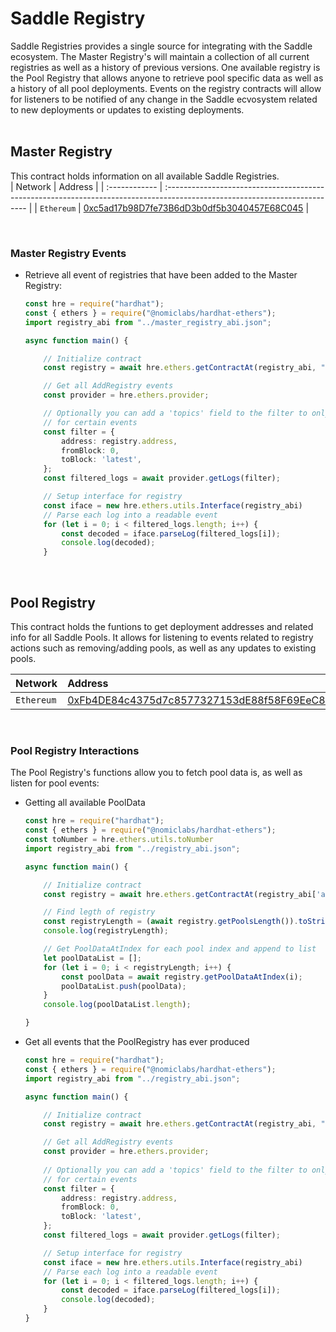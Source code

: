 # Saddle Registry

Saddle Registries provides a single source for integrating with the Saddle ecosystem. The Master Registry's  will maintain a collection of all current registries as well as a history of previous versions. One available registry is the Pool Registry that allows anyone to retrieve pool specific data as well as a history of all pool deployments. Events on the registry contracts will allow for listeners to be notified of any change in the Saddle ecvosystem related to new deployments or updates to existing deployments.<br><br>

## Master Registry<br>

This contract holds information on all available Saddle Registries.<br> 
| Network | Address                                                                                                            |
| :------------ | :------------------------------------------------------------------------------------------------------------------------- |
| `Ethereum`   | [0xc5ad17b98D7fe73B6dD3b0df5b3040457E68C045](https://etherscan.io/address/0xc5ad17b98D7fe73B6dD3b0df5b3040457E68C045#code) |

<br>

### Master Registry Events

* Retrieve all event of registries that have been added to the Master Registry:

    ``` typescript
    const hre = require("hardhat");
    const { ethers } = require("@nomiclabs/hardhat-ethers");
    import registry_abi from "../master_registry_abi.json";

    async function main() {

        // Initialize contract
        const registry = await hre.ethers.getContractAt(registry_abi, "0xc5ad17b98D7fe73B6dD3b0df5b3040457E68C045");

        // Get all AddRegistry events
        const provider = hre.ethers.provider;

        // Optionally you can add a 'topics' field to the filter to only search
        // for certain events
        const filter = {
            address: registry.address,
            fromBlock: 0,
            toBlock: 'latest',
        };
        const filtered_logs = await provider.getLogs(filter);

        // Setup interface for registry
        const iface = new hre.ethers.utils.Interface(registry_abi)
        // Parse each log into a readable event
        for (let i = 0; i < filtered_logs.length; i++) {
            const decoded = iface.parseLog(filtered_logs[i]);
            console.log(decoded);
        }
    ```
<br>

## Pool Registry <br>

This contract holds the funtions to get deployment addresses and related info for all Saddle Pools. It allows for listening to events related to registry actions such as removing/adding pools, as well as any updates to existing pools. <br>

| Network | Address                                                                                                            |
| :------------ | :------------------------------------------------------------------------------------------------------------------------- |
| `Ethereum`   | [0xFb4DE84c4375d7c8577327153dE88f58F69EeC81](https://etherscan.io/address/0xFb4DE84c4375d7c8577327153dE88f58F69EeC81#code) |

<br>

### Pool Registry Interactions

The Pool Registry's functions allow you to fetch pool data is, as well as listen for pool events:

* Getting all available PoolData

    ```typescript
    const hre = require("hardhat");
    const { ethers } = require("@nomiclabs/hardhat-ethers");
    const toNumber = hre.ethers.utils.toNumber
    import registry_abi from "../registry_abi.json";

    async function main() {

        // Initialize contract
        const registry = await hre.ethers.getContractAt(registry_abi['abi'], "0xFb4DE84c4375d7c8577327153dE88f58F69EeC81");

        // Find legth of registry
        const registryLength = (await registry.getPoolsLength()).toString();
        console.log(registryLength);

        // Get PoolDataAtIndex for each pool index and append to list
        let poolDataList = [];
        for (let i = 0; i < registryLength; i++) {
            const poolData = await registry.getPoolDataAtIndex(i);
            poolDataList.push(poolData);
        }
        console.log(poolDataList.length);

    }
    ```
* Get all events that the PoolRegistry has ever produced
    ```typescript
    const hre = require("hardhat");
    const { ethers } = require("@nomiclabs/hardhat-ethers");
    import registry_abi from "../registry_abi.json";

    async function main() {

        // Initialize contract
        const registry = await hre.ethers.getContractAt(registry_abi, "0xFb4DE84c4375d7c8577327153dE88f58F69EeC81");

        // Get all AddRegistry events
        const provider = hre.ethers.provider;
        
        // Optionally you can add a 'topics' field to the filter to only search
        // for certain events
        const filter = {
            address: registry.address,
            fromBlock: 0,
            toBlock: 'latest',
        };
        const filtered_logs = await provider.getLogs(filter);

        // Setup interface for registry
        const iface = new hre.ethers.utils.Interface(registry_abi)
        // Parse each log into a readable event
        for (let i = 0; i < filtered_logs.length; i++) {
            const decoded = iface.parseLog(filtered_logs[i]);
            console.log(decoded);
        }
    }
    ```
    